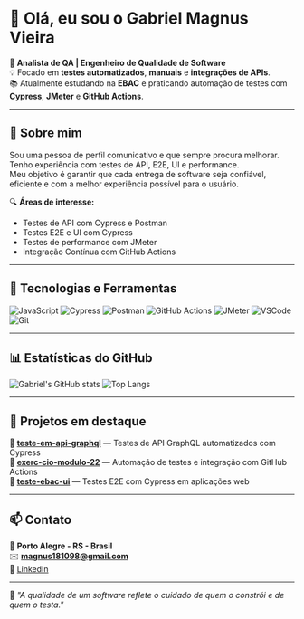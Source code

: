 # 👋 Olá, eu sou o Gabriel Magnus Vieira  

🎯 **Analista de QA | Engenheiro de Qualidade de Software**  
💡 Focado em **testes automatizados**, **manuais** e **integrações de APIs**.  
📚 Atualmente estudando na **EBAC** e praticando automação de testes com **Cypress**, **JMeter** e **GitHub Actions**.  

---

## 🚀 Sobre mim  
Sou uma pessoa de perfil comunicativo e que sempre procura melhorar. Tenho experiência com testes de API, E2E, UI e performance.  
Meu objetivo é garantir que cada entrega de software seja confiável, eficiente e com a melhor experiência possível para o usuário.  

🔍 **Áreas de interesse:**  
- Testes de API com Cypress e Postman  
- Testes E2E e UI com Cypress  
- Testes de performance com JMeter  
- Integração Contínua com GitHub Actions  

---

## 🧠 Tecnologias e Ferramentas
![JavaScript](https://img.shields.io/badge/-JavaScript-F7DF1E?logo=javascript&logoColor=000)
![Cypress](https://img.shields.io/badge/-Cypress-17202C?logo=cypress&logoColor=white)
![Postman](https://img.shields.io/badge/-Postman-FF6C37?logo=postman&logoColor=white)
![GitHub Actions](https://img.shields.io/badge/-GitHub%20Actions-2088FF?logo=githubactions&logoColor=white)
![JMeter](https://img.shields.io/badge/-JMeter-D22128?logo=apachejmeter&logoColor=white)
![VSCode](https://img.shields.io/badge/-VS%20Code-007ACC?logo=visualstudiocode&logoColor=white)
![Git](https://img.shields.io/badge/-Git-F05032?logo=git&logoColor=white)

---

## 📊 Estatísticas do GitHub  

![Gabriel's GitHub stats](https://github-readme-stats.vercel.app/api?username=GabrielMagnusVieira&show_icons=true&theme=dracula)
![Top Langs](https://github-readme-stats.vercel.app/api/top-langs/?username=GabrielMagnusVieira&layout=compact&theme=dracula)

---

## 📂 Projetos em destaque  
🔹 [**teste-em-api-graphql**](https://github.com/GabrielMagnusVieira/teste-em-api-graphql) — Testes de API GraphQL automatizados com Cypress  
🔹 [**exerc-cio-modulo-22**](https://github.com/GabrielMagnusVieira/exerc-cio-modulo-22) — Automação de testes e integração com GitHub Actions  
🔹 [**teste-ebac-ui**](https://github.com/GabrielMagnusVieira/teste-ebac-ui) — Testes E2E com Cypress em aplicações web  

---

## 📫 Contato  
📍 **Porto Alegre - RS - Brasil**  
✉️ **magnus181098@gmail.com**  
🔗 [LinkedIn](https://www.linkedin.com/in/gabriel-magnus-vieira-qa)

---

💬 *"A qualidade de um software reflete o cuidado de quem o constrói e de quem o testa."*  

